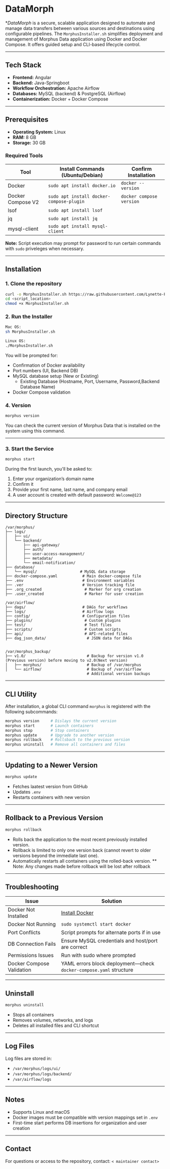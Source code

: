 # DataMorph


 **DataMorph* is a secure, scalable application designed to automate and manage data transfers between various sources and destinations using configurable pipelines. The `MorphusInstaller.sh`  simplifies deployment and management of Morphus Data application using Docker and Docker Compose. It offers guided setup and CLI-based lifecycle control.

---

##  Tech Stack

- **Frontend:** Angular
- **Backend:** Java-Springboot 
- **Workflow Orchestration:** Apache Airflow
- **Databases:** MySQL (backend) & PostgreSQL (Airflow)
- **Containerization:** Docker + Docker Compose

---

##  Prerequisites

- **Operating System:** Linux
- **RAM:** 8 GB
- **Storage:** 30 GB  

### Required Tools

| Tool             | Install Commands (Ubuntu/Debian)                                    | Confirm Installation         |
|------------------|---------------------------------------------------------------------|------------------------------|
| Docker           | `sudo apt install docker.io`                                        | `docker --version`           |
| Docker Compose V2| `sudo apt install docker-compose-plugin`                            | `docker compose version`     |
| lsof             | `sudo apt install lsof`                                             |                              |
| jq               | `sudo apt install jq`                                               |                              |
| mysql-client     | `sudo apt install mysql-client`                                     |                              |

**Note:** Script execution may prompt for password to run certain commands with `sudo` priveleges when necessary.

---

##  Installation

### 1. Clone the repository

```bash
curl -o MorphusInstaller.sh https://raw.githubusercontent.com/Lynette-Pinto/Advanced-File-Transfer-and-Data-Processing-System/main/MorphusInstaller.sh
cd <script_location>
chmod +x MorphusInstaller.sh
```

### 2. Run the Installer

```bash
Mac OS:
sh MorphusInstaller.sh

Linux OS:
./MorphusInstaller.sh
```

You will be prompted for:

- Confirmation of Docker availability 
- Port numbers (UI, Backend DB)
- MySQL database setup (New or Existing)
    - Existing Database (Hostname, Port, Username, Password,Backend Database Name)
- Docker Compose validation

### 4. Version

```bash
morphus version
```

You can check the current version of Morphus Data that is installed on the system using this command.

---

### 3. Start the Service

```bash
morphus start
```

During the first launch, you'll be asked to:

1. Enter your organization’s domain name
2. Confirm it 
3. Provide your first name, last name, and company email
4. A user account is created with default password: `Welcome@123`

---

##  Directory Structure

```
/var/morphus/
├── logs/
│   ├── ui/
│   └── backend/
│       ├── api-gateway/
│       ├── auth/
│       ├── user-access-management/
│       ├── metadata/
│       └── email-notification/
├── database/
│   └── mysql/                   # MySQL data storage
├── docker-compose.yaml           # Main docker-compose file
├── .env                          # Environment variables
├── .ver                          # Version tracking file
├── .org_created                   # Marker for org creation
├── .user_created                  # Marker for user creation

```

```
/var/airflow/
├── dags/                         # DAGs for workflows
├── logs/                         # Airflow logs
├── config/                       # Configuration files
├── plugins/                       # Custom plugins
├── test/                          # Test files
├── scripts/                       # Custom scripts
├── api/                           # API-related files
├── dag_json_data/                  # JSON data for DAGs


```

```
/var/morphus_backup/
├── v1.0/                           # Backup for version v1.0 (Previous version) before moving to v2.0(Next version)
│   ├── morphus/                    # Backup of /var/morphus
│   └── airflow/                    # Backup of /var/airflow
                                    # Additional version backups

```

---

##  CLI Utility

After installation, a global CLI command `morphus` is registered with the following subcommands:

```bash
morphus version     # Dislays the current version
morphus start       # Launch containers
morphus stop        # Stop containers
morphus update      # Upgrade to another version
morphus rollback    # Rollsback to the previous version
morphus uninstall   # Remove all containers and files
```
---

##  Updating to a Newer Version

```bash
morphus update
```

- Fetches laatest version from GitHub
- Updates `.env`
- Restarts containers with new version

---
##  Rollback to a Previous Version

```bash
morphus rollback
```

- Rolls back the application to the most recent previously installed version.
- Rollback is limited to only one version back (cannot revert to older versions beyond the immediate last one).
- Automatically restarts all containers using the rolled-back version.
** Note: Any changes made before rollback will be lost after rollback

---

##  Troubleshooting

| Issue                         | Solution                                                                 |
|------------------------------|--------------------------------------------------------------------------|
| Docker Not Installed          | [Install Docker](https://docs.docker.com/get-docker/)                    |
| Docker Not Running            | `sudo systemctl start docker`                                           |
| Port Conflicts                | Script prompts for alternate ports if in use                            |
| DB Connection Fails           | Ensure MySQL credentials and host/port are correct                      |
| Permissions Issues            | Run with sudo where prompted                                            |
| Docker Compose Validation     | YAML errors block deployment—check `docker-compose.yaml` structure      |

---

## Uninstall

```bash
morphus uninstall
```

- Stops all containers
- Removes volumes, networks, and logs
- Deletes all installed files and CLI shortcut

---

##  Log Files

Log files are stored in:

- `/var/morphus/logs/ui/`
- `/var/morphus/logs/backend/`
- `/var/airflow/logs`

---

##  Notes

- Supports Linux and macOS 
- Docker images must be compatible with version mappings set in `.env`
- First-time start performs DB insertions for organization and user creation

---

##  Contact

For questions or access to the repository, contact: `< maintainer contact>`
